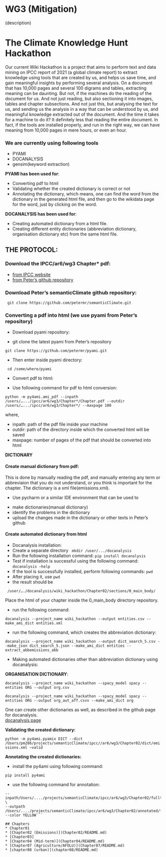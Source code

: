 # WG3 (Mitigation)

(description)
# The Climate Knowledge Hunt Hackathon
Our current Wiki Hackathon is a project that aims to perform text and data mining on IPCC report of 2021 (a global climate report) to extract knowledge using tools that are created by us, and helps us save time, and gain meaningful insights by performing several analysis. On a document that has 10,000 pages and several 100 digrams and tables, extracting meaning can be daunting. But not, if the machines do the reading of the document for us. And not just reading, but also sectioning it into images, tables and chapter subsections. And not just this, but analysing the text for us, and sending us the analysis in a way that can be understood by us, and meaningful knowledge extracted out of the document. And the time it takes for a machine to do it? It definitely less that reading the entire document. In fact, if the tools are installed properly, and run in the right way, we can have meaning from 10,000 pages in mere hours, or even an hour.
### We are currently using following tools
* PYAMI 
* DOCANALYSIS
* gensim(keyword extraction)

**PYAMI has been used for**:
* Converting pdf to html
* Validating whether the created dictionary is correct or not
* Annotating the dictionary, which means, one can find the word from the dictionary in the generated html file, and then go to the wikidata page for the word, just by clicking on the word.

**DOCANALYSIS has been used for**:
* Creating automated dictionary from a html file.
* Creating different entity dictionaries (abbreviation dictionary, organisation dictionary etc) from the same html file.

## THE PROTOCOL:
### Download the IPCC/ar6/wg3 Chapter* pdf: 
* [from IPCC website](https://www.ipcc.ch/report/ar6/wg3/)
* [from Peter’s github repository](https://github.com/petermr/semanticClimate/tree/main/ipcc/ar6/wg3) 
### Download Peter’s semanticClimate github repository:

 ``` git clone https://github.com/petermr/semanticClimate.git```
  
### Converting a pdf into html (we use pyami from Peter’s repository)
* Download pyami repository:
-  git clone the latest pyami from Peter’s repository

 ``` git clone https://github.com/petermr/pyami.git ```
 - Then enter inside pyami directory:

``` cd /some/where/pyami```
* Convert pdf to html:
- Use following command for pdf to html conversion:

```python -m py4ami.ami_pdf --inpath /users/….../ipcc/ar6/wg3/Chapter*/Chapter.pdf --outdir /users/….../ipcc/ar6/wg3/Chapter*/ --maxpage 100```

where,
- inpath: path of the pdf file inside your machine
- outdir: path of the directory inside which the converted html will be saved
- maxpage: number of pages of the pdf that should be converted into html

**DICTIONARY**
#### Create manual dictionary from pdf:
This is done by manually reading the pdf, and manually entering any term or abbreviaion that you do not understand, or you think is important for the chapter. The dictionary is a xml file(emissions.xml).
* Use pycharm or a similar IDE environment that can be used to
- make dictionaries(manual dictionary)
- identify the problems in the dictionary 
- upload the changes made in the dictionary or other texts in Peter’s github
#### Create automated dictionary from html
- Docanalysis installation:
- Create a separate directory
``` mkdir /user/.../docanalysis```
- Run the following installation command:
```pip install docanalysis```
- Test if installation is successful using the following command:
```docanalysis –help```
- If the tool is successfully installed, perform following commands:
```pwd```
- After placing it, use ```pwd```
- the result should be

``` /user/…./docanalysis/wiki_hackathon/Chapter02/sections/0_main_body/```

Place the html of your chapter inside the 0_main_body directory repository.
* run the following command: 
 
 ```docanalysis --project_name wiki_hackathon --output entities.csv --make_ami_dict entities.xml```
* run the following command, which creates the abbreviation dictionary:

```docanalysis --project_name wiki_hackathon --output dict_search_5.csv --make_json dict_search_5.json --make_ami_dict entities --extract_abbemissions_abb```
- Making automated dictionaries other than abbreviation dictionary using docanalysis:

**ORGANISATION DICTIONARY**:

```docanalysis --project_name wiki_hackathon --spacy_model spacy --entities ORG --output org.csv```

```docanalysis --project_name wiki_hackathon --spacy_model spacy --entities ORG --output org_aut_aff.csvv --make_ami_dict org```

One can create other dictionaries as well, as described in the github page for docanalysis.   
[docanalysis page](https://github.com/petermr/docanalysis/blob/main/README.md)

**Validating the created dictionary:**

```python -m py4ami.pyamix DICT --dict /Users/pm286/projects/semanticClimate/ipcc//ar6/wg3/Chapter02/dict/emissions.xml –valid```

**Annotating the created dictionaries:**
* install the py4ami using following command:

```pip install py4ami```

* use the following command for annotation:
``` py4ami HTML --annotate --dict /Users/..../projects/semanticClimate/ipcc/ar6/wg3/Chapter02/dict/emissions.xml \
--inpath/Users/..../projects/semanticClimate/ipcc/ar6/wg3/Chapter02/fulltext.html \
--outpath /Users/..../projects/semanticClimate/ipcc/ar6/wg3/Chapter02/annotated/fulltext_emissions.html --color YELLOW```

## Chapters
* Chapter01
* [Chapter02 (Emissions)](Chapter02/README.md)
* [Chapter03]
* [Chapter04 (Mid-term)](Chapter04/README.md)
* [Chapter07 (Agriculture/AFOLU)](Chapter07/README.md)
* [chapter08 (urban)](chapter08/README.md)

